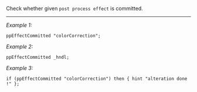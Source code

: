 Check whether given `post process effect` is committed.


---
*Example 1:*
```sqf
ppEffectCommitted "colorCorrection";
```

*Example 2:*
```sqf
ppEffectCommitted _hndl;
```

*Example 3:*
```sqf
if (ppEffectCommitted "colorCorrection") then { hint "alteration done !" };
```